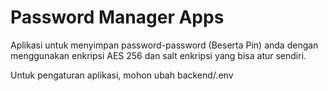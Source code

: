 # Password Manager Apps

Aplikasi untuk menyimpan password-password (Beserta Pin) anda dengan menggunakan enkripsi AES 256 dan salt enkripsi yang bisa atur sendiri. 

Untuk pengaturan aplikasi, mohon ubah backend/.env
